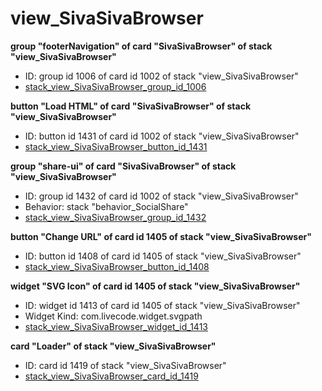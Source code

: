 # view_SivaSivaBrowser
**group "footerNavigation" of card "SivaSivaBrowser" of stack "view_SivaSivaBrowser"**
* ID: group id 1006 of card id 1002 of stack "view_SivaSivaBrowser"
* [stack_view_SivaSivaBrowser_group_id_1006](./../ScriptTracker/views/view_SivaSivaBrowser_Scripts/stack_view_SivaSivaBrowser_group_id_1006.livecodescript)

**button "Load HTML" of card "SivaSivaBrowser" of stack "view_SivaSivaBrowser"**
* ID: button id 1431 of card id 1002 of stack "view_SivaSivaBrowser"
* [stack_view_SivaSivaBrowser_button_id_1431](./../ScriptTracker/views/view_SivaSivaBrowser_Scripts/stack_view_SivaSivaBrowser_button_id_1431.livecodescript)

**group "share-ui" of card "SivaSivaBrowser" of stack "view_SivaSivaBrowser"**
* ID: group id 1432 of card id 1002 of stack "view_SivaSivaBrowser"
* Behavior: stack "behavior_SocialShare"
* [stack_view_SivaSivaBrowser_group_id_1432](./../ScriptTracker/views/view_SivaSivaBrowser_Scripts/stack_view_SivaSivaBrowser_group_id_1432.livecodescript)

**button "Change URL" of card id 1405 of stack "view_SivaSivaBrowser"**
* ID: button id 1408 of card id 1405 of stack "view_SivaSivaBrowser"
* [stack_view_SivaSivaBrowser_button_id_1408](./../ScriptTracker/views/view_SivaSivaBrowser_Scripts/stack_view_SivaSivaBrowser_button_id_1408.livecodescript)

**widget "SVG Icon" of card id 1405 of stack "view_SivaSivaBrowser"**
* ID: widget id 1413 of card id 1405 of stack "view_SivaSivaBrowser"
* Widget Kind: com.livecode.widget.svgpath
* [stack_view_SivaSivaBrowser_widget_id_1413](./../ScriptTracker/views/view_SivaSivaBrowser_Scripts/stack_view_SivaSivaBrowser_widget_id_1413.livecodescript)

**card "Loader" of stack "view_SivaSivaBrowser"**
* ID: card id 1419 of stack "view_SivaSivaBrowser"
* [stack_view_SivaSivaBrowser_card_id_1419](./../ScriptTracker/views/view_SivaSivaBrowser_Scripts/stack_view_SivaSivaBrowser_card_id_1419.livecodescript)

